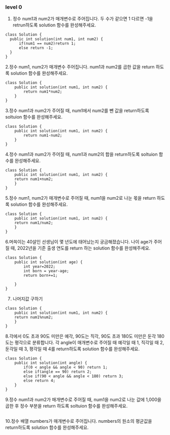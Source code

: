 ### level 0 ###
  
  1. 정수 num1과 num2가 매개변수로 주어집니다. 두 수가 같으면 1 다르면 -1을 retrun하도록 solution 함수를 완성해주세요.
  ```
  class Solution {
    public int solution(int num1, int num2) {
        if(num1 == num2)return 1;            
        else return -1;
    }
}
```

2.정수 num1, num2가 매개변수 주어집니다. num1과 num2를 곱한 값을 return 하도록 solution 함수를 완성해주세요.
```
class Solution {
    public int solution(int num1, int num2) {
        return num1*num2;
    }
}
```

3.정수 num1과 num2가 주어질 때, num1에서 num2를 뺀 값을 return하도록 soltuion 함수를 완성해주세요.
```
class Solution {
    public int solution(int num1, int num2) {
        return num1-num2;
    }
}
```
4.정수 num1과 num2가 주어질 때, num1과 num2의 합을 return하도록 soltuion 함수를 완성해주세요.
```
class Solution {
    public int solution(int num1, int num2) {
    return num1+num2;
    }
}
```
5.정수 num1, num2가 매개변수로 주어질 때, num1을 num2로 나눈 몫을 return 하도록 solution 함수를 완성해주세요.
```
class Solution {
    public int solution(int num1, int num2) {
    return num1/num2;
    }
}
```

6.머쓱이는 40살인 선생님이 몇 년도에 태어났는지 궁금해졌습니다. 나이 age가 주어질 때, 2022년을 기준 출생 연도를 return 하는 solution 함수를 완성해주세요.
```
class Solution {
    public int solution(int age) {        
        int year=2022;
        int born = year-age;
        return born+=1;
        
    }
}
```

7. 나머지값 구하기
```
class Solution {
    public int solution(int num1, int num2) {
    return num1%num2;
    }
}
```

8.각에서 0도 초과 90도 미만은 예각, 90도는 직각, 90도 초과 180도 미만은 둔각 180도는 평각으로 분류합니다. 각 angle이 매개변수로 주어질 때 예각일 때 1, 직각일 때 2, 둔각일 때 3, 평각일 때 4를 return하도록 solution 함수를 완성해주세요.
```
class Solution {
    public int solution(int angle) {
        if(0 < angle && angle < 90) return 1;
        else if(angle == 90) return 2;
        else if(90 < angle && angle < 180) return 3;
        else return 4;
    }
}
```

9.정수 num1과 num2가 매개변수로 주어질 때, num1을 num2로 나눈 값에 1,000을 곱한 후 정수 부분을 return 하도록 soltuion 함수를 완성해주세요.
```
```

10.정수 배열 numbers가 매개변수로 주어집니다. numbers의 원소의 평균값을 return하도록 solution 함수를 완성해주세요.
```
```












